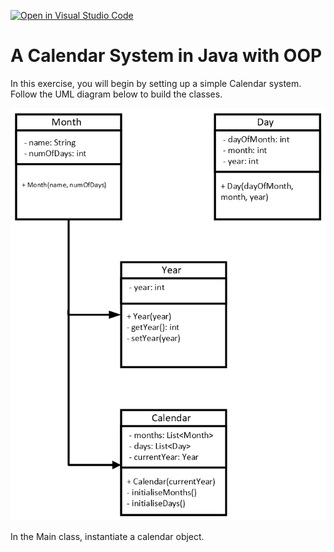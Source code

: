 [![Open in Visual Studio Code](https://classroom.github.com/assets/open-in-vscode-718a45dd9cf7e7f842a935f5ebbe5719a5e09af4491e668f4dbf3b35d5cca122.svg)](https://classroom.github.com/online_ide?assignment_repo_id=11497169&assignment_repo_type=AssignmentRepo)
# A Calendar System in Java with OOP

In this exercise, you will begin by setting up a simple Calendar system.
Follow the UML diagram below to build the classes.

<img src='assets/calendar-UML.png' />

In the Main class, instantiate a calendar object.